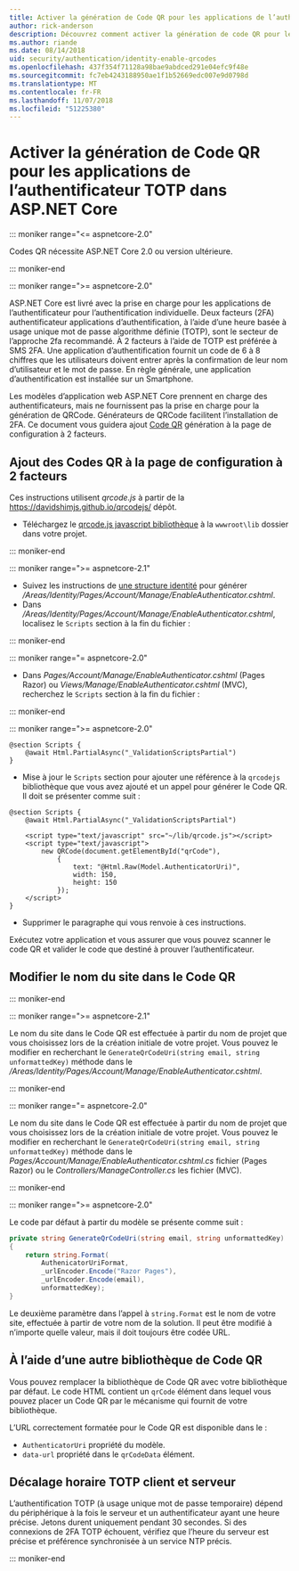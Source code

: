 ```yaml
---
title: Activer la génération de Code QR pour les applications de l’authentificateur TOTP dans ASP.NET Core
author: rick-anderson
description: Découvrez comment activer la génération de code QR pour les applications de l’authentificateur TOTP qui fonctionnent avec l’authentification à deux facteurs ASP.NET Core.
ms.author: riande
ms.date: 08/14/2018
uid: security/authentication/identity-enable-qrcodes
ms.openlocfilehash: 437f354f71128a98bae9abdced291e04efc9f48e
ms.sourcegitcommit: fc7eb4243188950ae1f1b52669edc007e9d0798d
ms.translationtype: MT
ms.contentlocale: fr-FR
ms.lasthandoff: 11/07/2018
ms.locfileid: "51225380"
---
```

# <a name="enable-qr-code-generation-for-totp-authenticator-apps-in-aspnet-core"></a>Activer la génération de Code QR pour les applications de l’authentificateur TOTP dans ASP.NET Core

::: moniker range="<= aspnetcore-2.0"

Codes QR nécessite ASP.NET Core 2.0 ou version ultérieure.

::: moniker-end

::: moniker range=">= aspnetcore-2.0"

ASP.NET Core est livré avec la prise en charge pour les applications de l’authentificateur pour l’authentification individuelle. Deux facteurs (2FA) authentificateur applications d’authentification, à l’aide d’une heure basée à usage unique mot de passe algorithme définie (TOTP), sont le secteur de l’approche 2fa recommandé. À 2 facteurs à l’aide de TOTP est préférée à SMS 2FA. Une application d’authentification fournit un code de 6 à 8 chiffres que les utilisateurs doivent entrer après la confirmation de leur nom d’utilisateur et le mot de passe. En règle générale, une application d’authentification est installée sur un Smartphone.

Les modèles d’application web ASP.NET Core prennent en charge des authentificateurs, mais ne fournissent pas la prise en charge pour la génération de QRCode. Générateurs de QRCode facilitent l’installation de 2FA. Ce document vous guidera ajout [Code QR](https://wikipedia.org/wiki/QR_code) génération à la page de configuration à 2 facteurs.

## <a name="adding-qr-codes-to-the-2fa-configuration-page"></a>Ajout des Codes QR à la page de configuration à 2 facteurs

Ces instructions utilisent *qrcode.js* à partir de la https://davidshimjs.github.io/qrcodejs/ dépôt.

* Téléchargez le [qrcode.js javascript bibliothèque](https://davidshimjs.github.io/qrcodejs/) à la `wwwroot\lib` dossier dans votre projet.

::: moniker-end

::: moniker range=">= aspnetcore-2.1"

* Suivez les instructions de [une structure identité](xref:security/authentication/scaffold-identity) pour générer */Areas/Identity/Pages/Account/Manage/EnableAuthenticator.cshtml*.
* Dans */Areas/Identity/Pages/Account/Manage/EnableAuthenticator.cshtml*, localisez le `Scripts` section à la fin du fichier :

::: moniker-end

::: moniker range="= aspnetcore-2.0"

* Dans *Pages/Account/Manage/EnableAuthenticator.cshtml* (Pages Razor) ou *Views/Manage/EnableAuthenticator.cshtml* (MVC), recherchez le `Scripts` section à la fin du fichier :

::: moniker-end

::: moniker range=">= aspnetcore-2.0"

```cshtml
@section Scripts {
    @await Html.PartialAsync("_ValidationScriptsPartial")
}
```

* Mise à jour le `Scripts` section pour ajouter une référence à la `qrcodejs` bibliothèque que vous avez ajouté et un appel pour générer le Code QR. Il doit se présenter comme suit :

```cshtml
@section Scripts {
    @await Html.PartialAsync("_ValidationScriptsPartial")

    <script type="text/javascript" src="~/lib/qrcode.js"></script>
    <script type="text/javascript">
        new QRCode(document.getElementById("qrCode"),
            {
                text: "@Html.Raw(Model.AuthenticatorUri)",
                width: 150,
                height: 150
            });
    </script>
}
```

* Supprimer le paragraphe qui vous renvoie à ces instructions.

Exécutez votre application et vous assurer que vous pouvez scanner le code QR et valider le code que destiné à prouver l’authentificateur.

## <a name="change-the-site-name-in-the-qr-code"></a>Modifier le nom du site dans le Code QR

::: moniker-end

::: moniker range=">= aspnetcore-2.1"

Le nom du site dans le Code QR est effectuée à partir du nom de projet que vous choisissez lors de la création initiale de votre projet. Vous pouvez le modifier en recherchant le `GenerateQrCodeUri(string email, string unformattedKey)` méthode dans le */Areas/Identity/Pages/Account/Manage/EnableAuthenticator.cshtml*.

::: moniker-end

::: moniker range="= aspnetcore-2.0"

Le nom du site dans le Code QR est effectuée à partir du nom de projet que vous choisissez lors de la création initiale de votre projet. Vous pouvez le modifier en recherchant le `GenerateQrCodeUri(string email, string unformattedKey)` méthode dans le *Pages/Account/Manage/EnableAuthenticator.cshtml.cs* fichier (Pages Razor) ou le *Controllers/ManageController.cs* les fichier (MVC).

::: moniker-end

::: moniker range=">= aspnetcore-2.0"

Le code par défaut à partir du modèle se présente comme suit :

```csharp
private string GenerateQrCodeUri(string email, string unformattedKey)
{
    return string.Format(
        AuthenicatorUriFormat,
        _urlEncoder.Encode("Razor Pages"),
        _urlEncoder.Encode(email),
        unformattedKey);
}
```

Le deuxième paramètre dans l’appel à `string.Format` est le nom de votre site, effectuée à partir de votre nom de la solution. Il peut être modifié à n’importe quelle valeur, mais il doit toujours être codée URL.

## <a name="using-a-different-qr-code-library"></a>À l’aide d’une autre bibliothèque de Code QR

Vous pouvez remplacer la bibliothèque de Code QR avec votre bibliothèque par défaut. Le code HTML contient un `qrCode` élément dans lequel vous pouvez placer un Code QR par le mécanisme qui fournit de votre bibliothèque.

L’URL correctement formatée pour le Code QR est disponible dans le :

* `AuthenticatorUri` propriété du modèle.
* `data-url` propriété dans le `qrCodeData` élément.

## <a name="totp-client-and-server-time-skew"></a>Décalage horaire TOTP client et serveur

L’authentification TOTP (à usage unique mot de passe temporaire) dépend du périphérique à la fois le serveur et un authentificateur ayant une heure précise. Jetons durent uniquement pendant 30 secondes. Si des connexions de 2FA TOTP échouent, vérifiez que l’heure du serveur est précise et préférence synchronisée à un service NTP précis.

::: moniker-end
